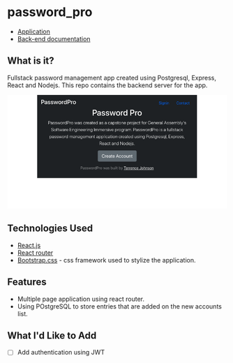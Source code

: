 # password_pro

* [Application](https://tcj-passwordpro.herokuapp.com/)
* [Back-end documentation](https://github.com/TCJohnson1/password_pro_api)

## What is it?
Fullstack password management app created using Postgresql, Express, React and Nodejs. This repo contains the backend server for the app.

![Image of App](/images/passwordpro.png)

## Technologies Used

* [React.js](https://reactjs.org/)
* [React router](https://reactrouter.com/web/guides/quick-start)
* [Bootstrap.css](https://getbootstrap.com/) - css framework used to stylize the application.

## Features
* Multiple page application using react router.
* Using POstgreSQL to store entries that are added on the new accounts list.

## What I'd Like to Add 
- [ ] Add authentication using JWT